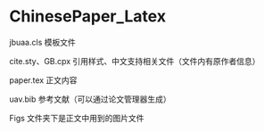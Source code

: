 # ChinesePaper_Latex

jbuaa.cls 模板文件

cite.sty、GB.cpx 引用样式、中文支持相关文件（文件内有原作者信息）

paper.tex 正文内容

uav.bib 参考文献（可以通过论文管理器生成）

Figs 文件夹下是正文中用到的图片文件
